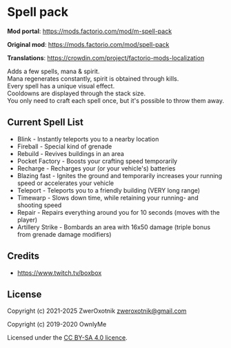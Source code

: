 Spell pack
==========

**Mod portal**: https://mods.factorio.com/mod/m-spell-pack

**Original mod**: https://mods.factorio.com/mod/spell-pack

**Translations**: https://crowdin.com/project/factorio-mods-localization

Adds a few spells, mana & spirit.\
Mana regenerates constantly, spirit is obtained through kills.\
Every spell has a unique visual effect.\
Cooldowns are displayed through the stack size.\
You only need to craft each spell once, but it's possible to throw them away.

Current Spell List
------------------

- Blink - Instantly teleports you to a nearby location
- Fireball - Special kind of grenade
- Rebuild - Revives buildings in an area
- Pocket Factory - Boosts your crafting speed temporarily
- Recharge - Recharges your (or your vehicle's) batteries
- Blazing fast - Ignites the ground and temporarily increases your running speed or accelerates your vehicle
- Teleport - Teleports you to a friendly building (VERY long range)
- Timewarp - Slows down time, while retaining your running- and shooting speed
- Repair - Repairs everything around you for 10 seconds (moves with the player)
- Artillery Strike - Bombards an area with 16x50 damage (triple bonus from grenade damage modifiers)

Credits
-------

- https://www.twitch.tv/boxbox

License
-------

Copyright (c) 2021-2025 ZwerOxotnik <zweroxotnik@gmail.com>

Copyright (c) 2019-2020 OwnlyMe

Licensed under the [CC BY-SA 4.0 licence](https://creativecommons.org/licenses/by-sa/4.0/).

